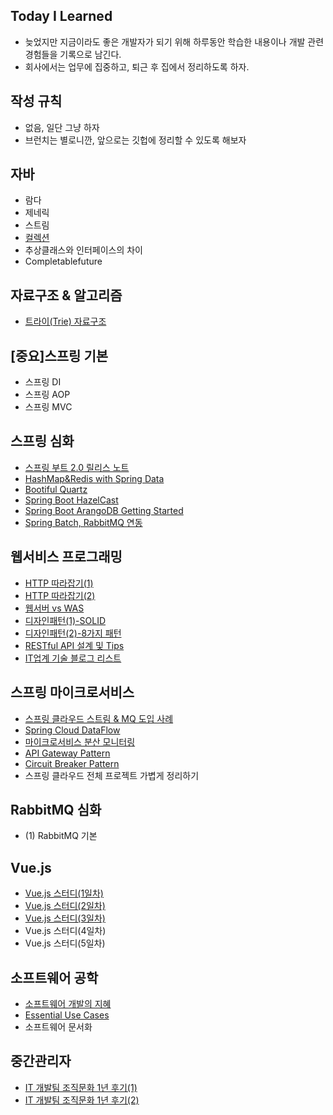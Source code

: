 ## Today I Learned

- 늦었지만 지금이라도 좋은 개발자가 되기 위해 하루동안 학습한 내용이나 개발 관련 경험들을 기록으로 남긴다.
- 회사에서는 업무에 집중하고, 퇴근 후 집에서 정리하도록 하자. 

## 작성 규칙
- 없음, 일단 그냥 하자
- 브런치는 별로니깐, 앞으로는 깃헙에 정리할 수 있도록 해보자

## 자바
- 람다
- 제네릭
- 스트림
- [컬렉션](https://brunch.co.kr/@springboot/57)
- 추상클래스와 인터페이스의 차이
- Completablefuture

## 자료구조 & 알고리즘
- [트라이(Trie) 자료구조](https://brunch.co.kr/@springboot/75)


## [중요]스프링 기본
- 스프링 DI
- 스프링 AOP
- 스프링 MVC

## 스프링 심화
- [스프링 부트 2.0 릴리스 노트](https://brunch.co.kr/@springboot/55)
- [HashMap&Redis with Spring Data](https://brunch.co.kr/@springboot/73)
- [Bootiful Quartz](https://brunch.co.kr/@springboot/53)
- [Spring Boot HazelCast](https://brunch.co.kr/@springboot/56)
- [Spring Boot ArangoDB Getting Started](https://brunch.co.kr/@springboot/54)
- [Spring Batch, RabbitMQ 연동](https://brunch.co.kr/@springboot/51)

## 웹서비스 프로그래밍
- [HTTP 따라잡기(1)](https://brunch.co.kr/@springboot/16)
- [HTTP 따라잡기(2)](https://brunch.co.kr/@springboot/19)
- [웹서버 vs WAS](https://brunch.co.kr/@springboot/21)
- [디자인패턴(1)-SOLID](https://brunch.co.kr/@springboot/30)
- [디자인패턴(2)-8가지 패턴](https://brunch.co.kr/@springboot/31)
- [RESTful API 설계 및 Tips](https://brunch.co.kr/@springboot/59)
- [IT업계 기술 블로그 리스트](https://brunch.co.kr/@springboot/74)

## 스프링 마이크로서비스
- [스프링 클라우드 스트림 & MQ 도입 사례](https://brunch.co.kr/@springboot/2)
- [Spring Cloud DataFlow](https://brunch.co.kr/@springboot/61)
- [마이크로서비스 분산 모니터링](https://brunch.co.kr/@springboot/58)
- [API Gateway Pattern](https://brunch.co.kr/@springboot/38)
- [Circuit Breaker Pattern](https://brunch.co.kr/@springboot/41)
- 스프링 클라우드 전체 프로젝트 가볍게 정리하기

## RabbitMQ 심화
- (1) RabbitMQ 기본

## Vue.js
- [Vue.js 스터디(1일차)](https://brunch.co.kr/@springboot/18)
- [Vue.js 스터디(2일차)](https://brunch.co.kr/@springboot/29)
- [Vue.js 스터디(3일차)](https://brunch.co.kr/@springboot/52)
- Vue.js 스터디(4일차)
- Vue.js 스터디(5일차)

## 소프트웨어 공학
- [소프트웨어 개발의 지혜](https://brunch.co.kr/@springboot/35)
- [Essential Use Cases](https://brunch.co.kr/@springboot/63)
- 소프트웨어 문서화

## 중간관리자
- [IT 개발팀 조직문화 1년 후기(1)](https://brunch.co.kr/@springboot/7)
- [IT 개발팀 조직문화 1년 후기(2)](https://brunch.co.kr/@springboot/10)
